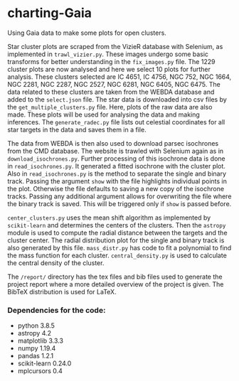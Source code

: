 # charting-Gaia

Using Gaia data to make some plots for open clusters. 

Star cluster plots are scraped from the VizieR database with Selenium, as implemented in `trawl_vizier.py`. These images undergo some basic transforms for better understanding in the `fix_images.py` file. The 1229 cluster plots are now analysed and here we select 10 plots for further analysis. These clusters selected are IC 4651, IC 4756, NGC 752, NGC 1664, NGC 2281, NGC 2287, NGC 2527, NGC 6281, NGC 6405, NGC 6475. The data related to these clusters are taken from the WEBDA database and added to the `select.json` file. The star data is downloaded into csv files by the `get_multiple_clusters.py` file. Here, plots of the raw data are also made. These plots will be used for analysing the data and making inferences. The `generate_radec.py` file lists out celestial coordinates for all star targets in the data and saves them in a file.

The data from WEBDA is then also used to download parsec isochrones from the CMD database. The website is trawled with Selenium again as in `download_isochrones.py`. Further processing of this isochrone data is done in `read_isochrones.py`. It generated a fitted isochrone with the cluster plot. Also in `read_isochrones.py` is the method to separate the single and binary track. Passing the argument `show` with the file highlights individual points in the plot. Otherwise the file defaults to saving a new copy of the isochrone tracks. Passing any additional argument allows for overwriting the file where the binary track is saved. This will be triggered only if `show` is passed before. 

`center_clusters.py` uses the mean shift algorithm as implemented by `scikit-learn` and determines the centers of the clusters. Then the `astropy` module is used to compute the radial distance between the targets and the cluster center. The radial distribution plot for the single and binary track is also generated by this file. `mass_distr.py` has code to fit a polynomial to find the mass function for each cluster. `central_density.py` is used to calculate the central density of the cluster.

The `/report/` directory has the tex files and bib files used to generate the project report where a more detailed overview of the project is given. The BibTeX distribution is used for LaTeX.

### Dependencies for the code:
* python 3.8.5
* astropy 4.2
* matplotlib 3.3.3
* numpy 1.19.4
* pandas 1.2.1
* scikit-learn 0.24.0
* mplcursors 0.4

